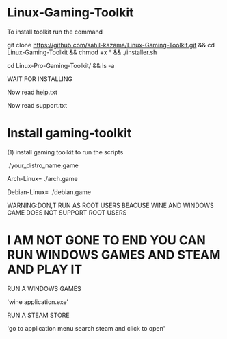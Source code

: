 # Linux-Gaming-Toolkit

To install toolkit run the command

git clone https://github.com/sahil-kazama/Linux-Gaming-Toolkit.git && cd Linux-Gaming-Toolkit && chmod +x * && ./installer.sh

cd Linux-Pro-Gaming-Toolkit/ && ls -a

WAIT FOR INSTALLING

Now read help.txt

Now read support.txt


# Install gaming-toolkit

(1) install gaming toolkit to run the scripts

./your_distro_name.game

Arch-Linux= 
./arch.game

Debian-Linux= 
./debian.game


WARNING:DON,T RUN AS ROOT USERS BEACUSE WINE AND WINDOWS GAME DOES NOT SUPPORT ROOT USERS

<now you can open steam and enjoy it>

# I AM NOT GONE TO END YOU CAN RUN WINDOWS GAMES AND STEAM AND PLAY IT

RUN A WINDOWS GAMES

'wine application.exe'

RUN A STEAM STORE

'go to application menu search steam and click to open'
